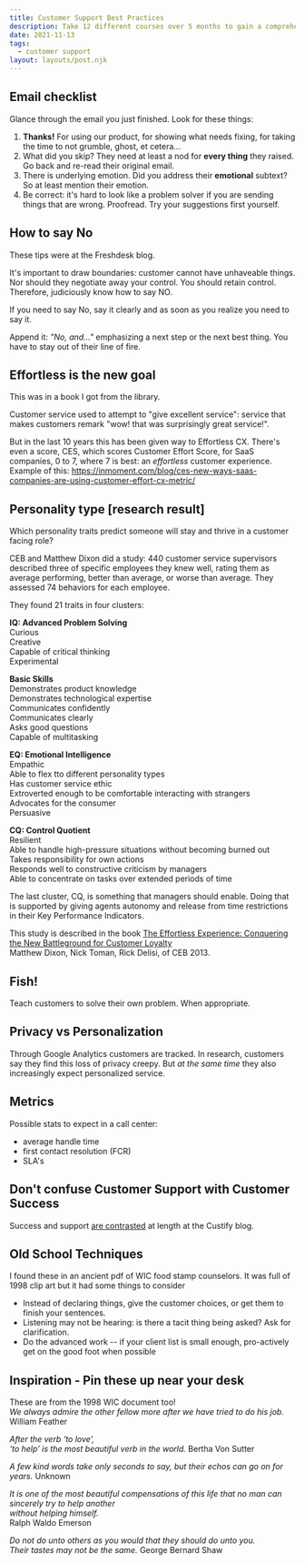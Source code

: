```yaml
---
title: Customer Support Best Practices
description: Take 12 different courses over 5 months to gain a comprehensive understanding of Drupal
date: 2021-11-13
tags:
  - customer support
layout: layouts/post.njk
---
```



## Email checklist  
Glance through the email you just finished.  Look for these things:  
1. __Thanks!__ For using our product, for showing what needs fixing, for taking the time to not grumble, ghost, et cetera...
2. What did you skip? They need at least a nod for **every thing** they raised.  Go back and re-read their original email.  
3. There is underlying emotion. Did you address their __emotional__ subtext? So at least mention their emotion.
4. Be correct: it's hard to look like a problem solver if you are sending things that are wrong. Proofread. Try your suggestions first yourself.

## How to say No
These tips were at the Freshdesk blog.   

It's important to draw boundaries: customer cannot have unhaveable things. Nor should they negotiate away your control. You should retain control. Therefore, judiciously know how to say NO.  
  
If you need to say No, say it clearly and as soon as you realize you need to say it.  
  
Append it: *"No, and..."* emphasizing a next step or the next best thing.  You have to stay out of their line of fire.  

## Effortless is the new goal
This was in a book I got from the library.  

Customer service used to attempt to "give excellent service": service that makes customers remark "wow! that was surprisingly great service!".  

But in the last 10 years this has been given way to Effortless CX.  There's even a score, CES, which scores Customer Effort Score, for SaaS companies, 0 to 7, where 7 is best: an *effortless* customer experience.  Example of this: https://inmoment.com/blog/ces-new-ways-saas-companies-are-using-customer-effort-cx-metric/ 

## Personality type [research result]
Which personality traits predict someone will stay and thrive in a customer facing role?  

CEB and Matthew Dixon did a study: 440 customer service supervisors described three of specific employees they knew well, rating them as average performing, better than average, or worse than average.  They assessed 74 behaviors for each employee.  

They found 21 traits in four clusters:  

__IQ: Advanced Problem Solving__  
Curious  
Creative  
Capable of critical thinking  
Experimental  
  
__Basic Skills__  
Demonstrates product knowledge  
Demonstrates technological expertise  
Communicates confidently  
Communicates clearly  
Asks good questions  
Capable of multitasking  
  
__EQ: Emotional Intelligence__  
Empathic  
Able to flex tto different personality types  
Has customer service ethic  
Extroverted enough to be comfortable interacting with strangers  
Advocates for the consumer  
Persuasive  
  
__CQ: Control Quotient__  
Resilient  
Able to handle high-pressure situations without becoming burned out  
Takes responsibility for own actions  
Responds well to constructive criticism by managers  
Able to concentrate on tasks over extended periods of time  
  
The last cluster, CQ, is something that managers should enable. Doing that is supported by giving agents autonomy and release from time restrictions in their Key Performance Indicators.

This study is described in the book [The Effortless Experience: Conquering the New Battleground for Customer Loyalty](https://www.goodreads.com/work/quotes/25119618-the-effortless-experience-conquering-the-new-battleground-for-customer)  
Matthew Dixon, Nick Toman, Rick Delisi, of CEB  2013.  

## Fish!
Teach customers to solve their own problem.  When appropriate.

## Privacy vs Personalization 
Through Google Analytics customers are tracked. In research, customers say they find this loss of privacy creepy. But *at the same time* they also increasingly expect personalized service.


## Metrics  
Possible stats to expect in a call center:  
* average handle time
* first contact resolution (FCR)
* SLA's 

## Don't confuse Customer Support with Customer Success  
Success and support [are contrasted](https://www.custify.com/the-difference-between-customer-success-and-customer-support) at length at the Custify blog.

## Old School Techniques
I found these in an ancient pdf of WIC food stamp counselors. It was full of 1998 clip art but it had some things to consider  
* Instead of declaring things, give the customer choices, or get them to finish your sentences.  
* Listening may not be hearing: is there a tacit thing being asked? Ask for clarification.  
* Do the advanced work -- if your client list is small enough, pro-actively get on the good foot when possible


## Inspiration - Pin these up  near your desk
These are from the 1998 WIC document too!   
*We always admire the other fellow more
after we have tried to do his job.*  
  William Feather

*After the verb ‘to love’,          
‘to help’ is the most beautiful verb in the world.*
Bertha Von Sutter  

*A few kind words take only seconds to say,
but their echos can go on for years.*
Unknown

*It is one of the most beautiful compensations of this life
that no man can sincerely try to help another       
without helping himself.*                     
Ralph Waldo Emerson

*Do not do unto others as you would that they should do unto you.  
Their tastes may not be the same.* 
George Bernard Shaw
